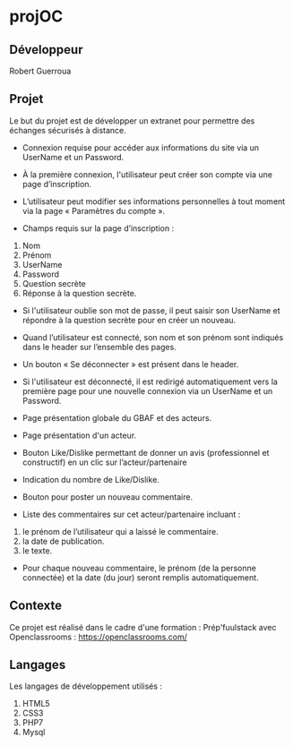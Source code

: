 # projOC

## Développeur

Robert Guerroua

## Projet

Le but du projet est de développer un extranet pour permettre des échanges sécurisés à distance.

* Connexion requise pour accéder aux informations du site via un UserName
et un Password.

* À la première connexion, l'utilisateur peut créer son compte via une page
d’inscription.

* L’utilisateur peut modifier ses informations personnelles à tout moment via
la page « Paramètres du compte ».

* Champs requis sur la page d’inscription :
1. Nom
2. Prénom
3. UserName
4. Password
5. Question secrète
6. Réponse à la question secrète.

* Si l'utilisateur oublie son mot de passe, il peut saisir son UserName et
répondre à la question secrète pour en créer un nouveau.

* Quand l’utilisateur est connecté, son nom et son prénom sont indiqués
dans le header sur l’ensemble des pages.

* Un bouton « Se déconnecter » est présent dans le header.

* Si l'utilisateur est déconnecté, il est redirigé automatiquement vers la
première page pour une nouvelle connexion via un UserName et un
Password.

* Page présentation globale du GBAF et des acteurs.

* Page présentation d'un acteur.

* Bouton Like/Dislike permettant de donner un avis (professionnel et
constructif) en un clic sur l’acteur/partenaire

* Indication du nombre de Like/Dislike.

* Bouton pour poster un nouveau commentaire.

* Liste des commentaires sur cet acteur/partenaire incluant :
1. le prénom de l’utilisateur qui a laissé le commentaire.
2. la date de publication.
3. le texte.

* Pour chaque nouveau commentaire, le prénom
(de la personne connectée) et la date (du jour) seront remplis automatiquement.

## Contexte

Ce projet est réalisé dans le cadre d'une formation : Prép'fuulstack avec Openclassrooms : https://openclassrooms.com/

## Langages

Les langages de développement utilisés :
1. HTML5
2. CSS3
3. PHP7
4. Mysql









